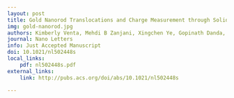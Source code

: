 ```yaml
---
layout: post
title: Gold Nanorod Translocations and Charge Measurement through Solid-State Nanopores
img: gold-nanorod.jpg
authors: Kimberly Venta, Mehdi B Zanjani, Xingchen Ye, Gopinath Danda, Christopher B. Murray, Jennifer R. Lukes, and Marija Drndic
journal: Nano Letters
info: Just Accepted Manuscript
doi: 10.1021/nl502448s
local_links:
    pdf: nl502448s.pdf
external_links:
    link: http://pubs.acs.org/doi/abs/10.1021/nl502448s

---
```

